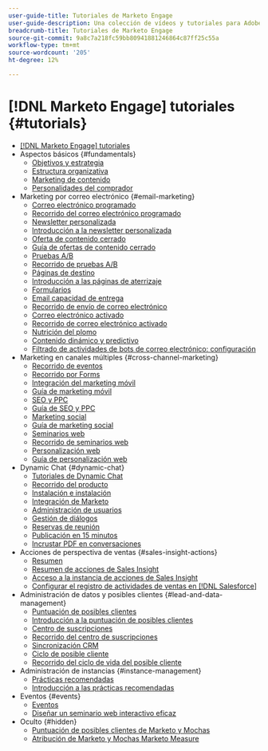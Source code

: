 ```yaml
---
user-guide-title: Tutoriales de Marketo Engage
user-guide-description: Una colección de vídeos y tutoriales para Adobe Marketo Engage.
breadcrumb-title: Tutoriales de Marketo Engage
source-git-commit: 9a8c7a218fc59bb80941881246864c87ff25c55a
workflow-type: tm+mt
source-wordcount: '205'
ht-degree: 12%

---
```



# [!DNL Marketo Engage] tutoriales {#tutorials}

+ [[!DNL Marketo Engage] tutoriales](overview.md)
+ Aspectos básicos {#fundamentals}
   + [Objetivos y estrategia](fundamentals/goals-and-strategy-learn.md)
   + [Estructura organizativa](fundamentals/organizational-structure-learn.md)
   + [Marketing de contenido](fundamentals/content-marketing-learn.md)
   + [Personalidades del comprador](fundamentals/buyer-personas-learn.md)
+ Marketing por correo electrónico {#email-marketing}
   + [Correo electrónico programado](email-marketing/scheduled-email-learn.md)
   + [Recorrido del correo electrónico programado](email-marketing/scheduled-email-watch.md)
   + [Newsletter personalizada](email-marketing/personalized-newsletter-learn.md)
   + [Introducción a la newsletter personalizada](email-marketing/personalized-newsletter-watch.md)
   + [Oferta de contenido cerrado](email-marketing/gated-content-offer-learn.md)
   + [Guía de ofertas de contenido cerrado](email-marketing/gated-content-offer-watch.md)
   + [Pruebas A/B](email-marketing/ab-testing-learn.md)
   + [Recorrido de pruebas A/B](email-marketing/ab-testing-watch.md)
   + [Páginas de destino ](email-marketing/landing-pages-learn.md)
   + [Introducción a las páginas de aterrizaje](email-marketing/landing-pages-watch.md)
   + [Formularios](email-marketing/forms-learn.md)
   + [Email capacidad de entrega](email-marketing/email-deliverability-learn.md)
   + [Recorrido de envío de correo electrónico](email-marketing/email-deliverability-watch.md)
   + [Correo electrónico activado](email-marketing/triggered-email-learn.md)
   + [Recorrido de correo electrónico activado](email-marketing/triggered-email-watch.md)
   + [Nutrición del plomo](email-marketing/lead-nuturing-learn.md)
   + [Contenido dinámico y predictivo](email-marketing/dynamic-and-predictive-content-learn.md)
   + [Filtrado de actividades de bots de correo electrónico: configuración](filtering-email-bot-activities/setup.md)
+ Marketing en canales múltiples {#cross-channel-marketing}
   + [Recorrido de eventos](events/events-watch.md)
   + [Recorrido por Forms](email-marketing/forms-watch.md)
   + [Integración del marketing móvil](cross-channel-marketing/mobile-marketing-learn.md)
   + [Guía de marketing móvil](cross-channel-marketing/mobile-marketing-watch.md)
   + [SEO y PPC](cross-channel-marketing/seo-and-ppc-learn.md)
   + [Guía de SEO y PPC](cross-channel-marketing/seo-and-ppc-watch.md)
   + [Marketing social](cross-channel-marketing/social-marketing-learn.md)
   + [Guía de marketing social](cross-channel-marketing/social-marketing-watch.md)
   + [Seminarios web](events/webinar-learn.md)
   + [Recorrido de seminarios web](events/webinar-watch.md)
   + [Personalización web](cross-channel-marketing/web-personalization-learn.md)
   + [Guía de personalización web](cross-channel-marketing/web-personalization-watch.md)
+ Dynamic Chat {#dynamic-chat}
   + [Tutoriales de Dynamic Chat](dynamic-chat/dynamic-chat-overview.md)
   + [Recorrido del producto](dynamic-chat/product-tour.md)
   + [Instalación e instalación](dynamic-chat/setup.md)
   + [Integración de Marketo](dynamic-chat/marketo-integration.md)
   + [Administración de usuarios](dynamic-chat/user-management.md)
   + [Gestión de diálogos](dynamic-chat/dialogue-management.md)
   + [Reservas de reunión](dynamic-chat/meeting-booking.md)
   + [Publicación en 15 minutos](dynamic-chat/go-live-in-15-minutes.md)
   + [Incrustar PDF en conversaciones](dynamic-chat/document-cloud-integration.md)
+ Acciones de perspectiva de ventas {#sales-insight-actions}
   + [Resumen](sales-insight-actions/overview.md)
   + [Resumen de acciones de Sales Insight](sales-insight-actions/sales-insight-actions-overview.md)
   + [Acceso a la instancia de acciones de Sales Insight](sales-insight-actions/accessing-your-sales-insight-actions-instance.md)
   + [Configurar el registro de actividades de ventas en [!DNL Salesforce]](sales-insight-actions/configure-sales-activity-logging-to-salesforce.md)
+ Administración de datos y posibles clientes {#lead-and-data-management}
   + [Puntuación de posibles clientes](lead-and-data-management/lead-scoring-learn.md)
   + [Introducción a la puntuación de posibles clientes](lead-and-data-management/lead-scoring-watch.md)
   + [Centro de suscripciones](lead-and-data-management/subscription-center-learn.md)
   + [Recorrido del centro de suscripciones](lead-and-data-management/subscription-center-watch.md)
   + [Sincronización CRM](lead-and-data-management/crm-sync-learn.md)
   + [Ciclo de posible cliente](lead-and-data-management/lead-lifecycle-learn.md)
   + [Recorrido del ciclo de vida del posible cliente](lead-and-data-management/lead-lifecycle-watch.md)
+ Administración de instancias {#instance-management}
   + [Prácticas recomendadas](instance-management/best-practice-learn.md)
   + [Introducción a las prácticas recomendadas](instance-management/best-practice-watch.md)
+ Eventos {#events}
   + [Eventos](events/events-learn.md)
   + [Diseñar un seminario web interactivo eficaz](events/design-an-effective-interactive-webinar.md)
+ Oculto {#hidden}
   + [Puntuación de posibles clientes de Marketo y Mochas](event-recordings/marketo-and-mochas/lead-scoring.md)
   + [Atribución de Marketo y Mochas Marketo Measure](event-recordings/marketo-and-mochas/attribution.md)
